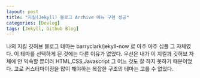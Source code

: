 ```yaml
---
layout: post
title: "지킬(Jekyll) 블로그 Archive 메뉴 구현 성공"
categories: [Devlog]
tags: [Jekyll, Github Blog]
---
```


나의 지킬 깃허브 블로그 테마는  barryclark/jekyll-now 로 아주 아주 심플 그 자체였다. 
이 테마를 선택하게 된 것에는 다른 이유가 없었다. 
우선은 내가 이 지킬과 깃허브 자체에 안 익숙할 뿐더러 HTML,CSS,Javascript 그 어느 것도 잘 하지 못하기 때문이었다. 
고로 커스터마이징을 많이 해야하는 복잡한 구조의 테마는 고를 수 없었다. 
